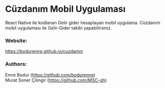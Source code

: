 # Cüzdanım Mobil Uygulaması<br />

React Native ile kodlanan Gelir gider hesaplayan mobil uygulama. Cüzdanım mobil uygulaması ile Gelir-Gider takibi yapabilirsiniz.<br />

### Website:<br />
https://boduremre.github.io/cuzdanim<br />

### Authors:<br />
Emre Bodur (https://github.com/boduremre)<br />
Murat Soner Çilingir (https://github.com/MSC-gh)<br />
